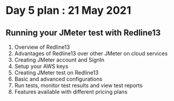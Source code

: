 # Day 5 plan : 21 May 2021


## Running your JMeter test with Redline13
1. Overview of Redline13 
2. Advantages of Redline13 over other JMeter on cloud services 
3. Creating JMeter account and SignIn
4. Setup your AWS keys 
5. Creating JMeter test on Redline13 
6. Basic and advanced configurations 
7. Run tests, monitor test results and view test reports 
8. Features available with different pricing plans 